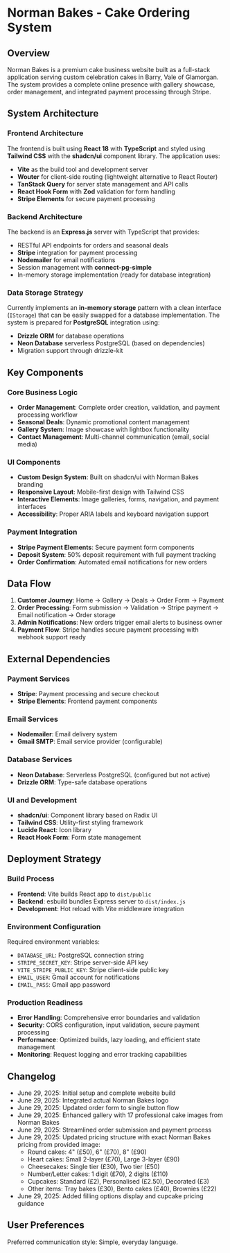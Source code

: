 # Norman Bakes - Cake Ordering System

## Overview

Norman Bakes is a premium cake business website built as a full-stack application serving custom celebration cakes in Barry, Vale of Glamorgan. The system provides a complete online presence with gallery showcase, order management, and integrated payment processing through Stripe.

## System Architecture

### Frontend Architecture
The frontend is built using **React 18** with **TypeScript** and styled using **Tailwind CSS** with the **shadcn/ui** component library. The application uses:
- **Vite** as the build tool and development server
- **Wouter** for client-side routing (lightweight alternative to React Router)
- **TanStack Query** for server state management and API calls
- **React Hook Form** with **Zod** validation for form handling
- **Stripe Elements** for secure payment processing

### Backend Architecture
The backend is an **Express.js** server with TypeScript that provides:
- RESTful API endpoints for orders and seasonal deals
- **Stripe** integration for payment processing
- **Nodemailer** for email notifications
- Session management with **connect-pg-simple**
- In-memory storage implementation (ready for database integration)

### Data Storage Strategy
Currently implements an **in-memory storage** pattern with a clean interface (`IStorage`) that can be easily swapped for a database implementation. The system is prepared for **PostgreSQL** integration using:
- **Drizzle ORM** for database operations
- **Neon Database** serverless PostgreSQL (based on dependencies)
- Migration support through drizzle-kit

## Key Components

### Core Business Logic
- **Order Management**: Complete order creation, validation, and payment processing workflow
- **Seasonal Deals**: Dynamic promotional content management
- **Gallery System**: Image showcase with lightbox functionality
- **Contact Management**: Multi-channel communication (email, social media)

### UI Components
- **Custom Design System**: Built on shadcn/ui with Norman Bakes branding
- **Responsive Layout**: Mobile-first design with Tailwind CSS
- **Interactive Elements**: Image galleries, forms, navigation, and payment interfaces
- **Accessibility**: Proper ARIA labels and keyboard navigation support

### Payment Integration
- **Stripe Payment Elements**: Secure payment form components
- **Deposit System**: 50% deposit requirement with full payment tracking
- **Order Confirmation**: Automated email notifications for new orders

## Data Flow

1. **Customer Journey**: Home → Gallery → Deals → Order Form → Payment
2. **Order Processing**: Form submission → Validation → Stripe payment → Email notification → Order storage
3. **Admin Notifications**: New orders trigger email alerts to business owner
4. **Payment Flow**: Stripe handles secure payment processing with webhook support ready

## External Dependencies

### Payment Services
- **Stripe**: Payment processing and secure checkout
- **Stripe Elements**: Frontend payment components

### Email Services
- **Nodemailer**: Email delivery system
- **Gmail SMTP**: Email service provider (configurable)

### Database Services
- **Neon Database**: Serverless PostgreSQL (configured but not active)
- **Drizzle ORM**: Type-safe database operations

### UI and Development
- **shadcn/ui**: Component library based on Radix UI
- **Tailwind CSS**: Utility-first styling framework
- **Lucide React**: Icon library
- **React Hook Form**: Form state management

## Deployment Strategy

### Build Process
- **Frontend**: Vite builds React app to `dist/public`
- **Backend**: esbuild bundles Express server to `dist/index.js`
- **Development**: Hot reload with Vite middleware integration

### Environment Configuration
Required environment variables:
- `DATABASE_URL`: PostgreSQL connection string
- `STRIPE_SECRET_KEY`: Stripe server-side API key
- `VITE_STRIPE_PUBLIC_KEY`: Stripe client-side public key
- `EMAIL_USER`: Gmail account for notifications
- `EMAIL_PASS`: Gmail app password

### Production Readiness
- **Error Handling**: Comprehensive error boundaries and validation
- **Security**: CORS configuration, input validation, secure payment processing
- **Performance**: Optimized builds, lazy loading, and efficient state management
- **Monitoring**: Request logging and error tracking capabilities

## Changelog
- June 29, 2025: Initial setup and complete website build
- June 29, 2025: Integrated actual Norman Bakes logo
- June 29, 2025: Updated order form to single button flow
- June 29, 2025: Enhanced gallery with 17 professional cake images from Norman Bakes
- June 29, 2025: Streamlined order submission and payment process
- June 29, 2025: Updated pricing structure with exact Norman Bakes pricing from provided image:
  - Round cakes: 4" (£50), 6" (£70), 8" (£90)
  - Heart cakes: Small 2-layer (£70), Large 3-layer (£90)
  - Cheesecakes: Single tier (£30), Two tier (£50)
  - Number/Letter cakes: 1 digit (£70), 2 digits (£110)
  - Cupcakes: Standard (£2), Personalised (£2.50), Decorated (£3)
  - Other items: Tray bakes (£30), Bento cakes (£40), Brownies (£22)
- June 29, 2025: Added filling options display and cupcake pricing guidance

## User Preferences

Preferred communication style: Simple, everyday language.